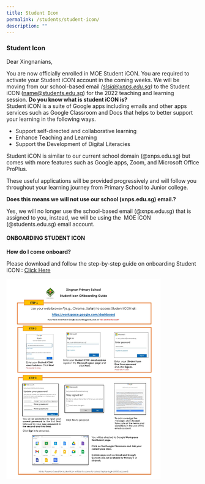 ```yaml
---
title: Student Icon
permalink: /students/student-icon/
description: ""
---
```

### Student Icon

Dear Xingnanians,  
  
You are now officially enrolled in MOE Student iCON. You are required to activate your Student iCON account in the coming weeks. We will be moving from our school-based email _(slsid@xnps.edu.sg)_ to the Student iCON (name@students.edu.sg) for the 2022 teaching and learning session. **Do you know what is student iCON is?**  
Student iCON is a suite of Google apps including emails and other apps services such as Google Classroom and Docs that helps to better support your learning in the following ways. 

*   Support self-directed and collaborative learning
*   Enhance Teaching and Learning
*   Support the Development of Digital Literacies 

Student iCON is similar to our current school domain (@xnps.edu.sg) but comes with more features such as Google apps, Zoom, and Microsoft Office ProPlus.  
  
These useful applications will be provided progressively and will follow you throughout your learning journey from Primary School to Junior college.  
  
**Does this means we will not use our school (xnps.edu.sg) email.?**  

Yes, we will no longer use the school-based email (@xnps.edu.sg) that is assigned to you, instead, we will be using the  MOE iCON (@students.edu.sg) email account.

#### ONBOARDING STUDENT ICON

**How do I come onboard?**  

Please download and follow the step-by-step guide on onboarding Student iCON : [Click Here](/files/icon.pdf)

<img src="/images/icon.png" style="width:80%">